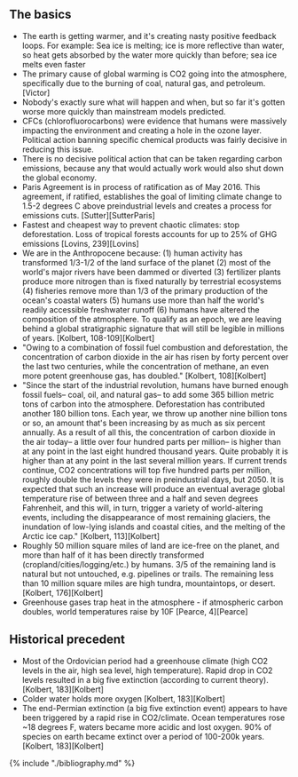 ## The basics
* The earth is getting warmer, and it's creating nasty positive feedback loops. For example: Sea ice is melting; ice is more reflective than water, so heat gets absorbed by the water more quickly than before; sea ice melts even faster
* The primary cause of global warming is CO2 going into the atmosphere, specifically due to the burning of coal, natural gas, and petroleum. [Victor]
* Nobody's exactly sure what will happen and when, but so far it's gotten worse more quickly than mainstream models predicted.
* CFCs (chlorofluorocarbons) were evidence that humans were massively impacting the environment and creating a hole in the ozone layer. Political action banning specific chemical products was fairly decisive in reducing this issue.
* There is no decisive political action that can be taken regarding carbon emissions, because any that would actually work would also shut down the global economy.
* Paris Agreement is in process of ratification as of May 2016. This agreement, if ratified, establishes the goal of limiting climate change to 1.5-2 degrees C above preindustrial levels and creates a process for emissions cuts. [Sutter][SutterParis]
* Fastest and cheapest way to prevent chaotic climates: stop deforestation. Loss of tropical forests accounts for up to 25% of GHG emissions [Lovins, 239][Lovins]
* We are in the Anthropocene because: (1) human activity has transformed 1/3-1/2 of the land surface of the planet (2) most of the world's major rivers have been dammed or diverted (3) fertilizer plants produce more nitrogen than is fixed naturally by terrestrial ecosystems (4) fisheries remove more than 1/3 of the primary production of the ocean's coastal waters (5) humans use more than half the world's readily accessible freshwater runoff (6) humans have altered the composition of the atmosphere. To qualify as an epoch, we are leaving behind a global stratigraphic signature that will still be legible in millions of years. [Kolbert, 108-109][Kolbert]
* "Owing to a combination of fossil fuel combustion and deforestation, the concentration of carbon dioxide in the air has risen by forty percent over the last two centuries, while the concentration of methane, an even more potent greenhouse gas, has doubled." [Kolbert, 108][Kolbert]
* "Since the start of the industrial revolution, humans have burned enough fossil fuels– coal, oil, and natural gas– to add some 365 billion metric tons of carbon into the atmosphere. Deforestation has contributed another 180 billion tons. Each year, we throw up another nine billion tons or so, an amount that's been increasing by as much as six percent annually. As a result of all this, the concentration of carbon dioxide in the air today– a little over four hundred parts per million– is higher than at any point in the last eight hundred thousand years. Quite probably it is higher than at any point in the last several million years. If current trends continue, CO2 concentrations will top five hundred parts per million, roughly double the levels they were in preindustrial days, but 2050. It is expected that such an increase will produce an eventual average global temperature rise of between three and a half and seven degrees Fahrenheit, and this will, in turn, trigger a variety of world-altering events, including the disappearance of most remaining glaciers, the inundation of low-lying islands and coastal cities, and the melting of the Arctic ice cap." [Kolbert, 113][Kolbert]
* Roughly 50 million square miles of land are ice-free on the planet, and more than half of it has been directly transformed (cropland/cities/logging/etc.) by humans. 3/5 of the remaining land is natural but not untouched, e.g. pipelines or trails. The remaining less than 10 million square miles are high tundra, mountaintops, or desert. [Kolbert, 176][Kolbert]
* Greenhouse gases trap heat in the atmosphere - if atmospheric carbon doubles, world temperatures raise by 10F [Pearce, 4][Pearce]

## Historical precedent
* Most of the Ordovician period had a greenhouse climate (high CO2 levels in the air, high sea level, high temperature). Rapid drop in CO2 levels resulted in a big five extinction (according to current theory). [Kolbert, 183][Kolbert]
* Colder water holds more oxygen [Kolbert, 183][Kolbert]
* The end-Permian extinction (a big five extinction event) appears to have been triggered by a rapid rise in CO2/climate. Ocean temperatures rose ~18 degrees F, waters became more acidic and lost oxygen. 90% of species on earth became extinct over a period of 100-200k years. [Kolbert, 183][Kolbert]

{% include "./bibliography.md" %}
